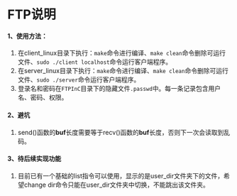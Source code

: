 # FTP说明

#### 1、使用方法：

1. 在client_linux目录下执行：`make`命令进行编译、`make clean`命令删除可运行文件、`sudo ./client localhost`命令运行客户端程序。
2. 在server_linux目录下执行：`make`命令进行编译、`make clean`命令删除可运行文件、`sudo ./server`命令运行客户端程序。
3. 登录名和密码在`FTPInC`目录下的隐藏文件`.passwd`中。每一条记录包含用户名、密码、权限。

#### 2、避坑

1. send()函数的**buf**长度需要等于recv()函数的**buf**长度，否则下一次会读取到乱码。

#### 3、待后续实现功能

1. 目前已有一个基础的list指令可以使用，显示的是user_dir文件夹下的文件，希望change dir命令只能在user_dir文件夹中切换，不能跳出该文件夹。